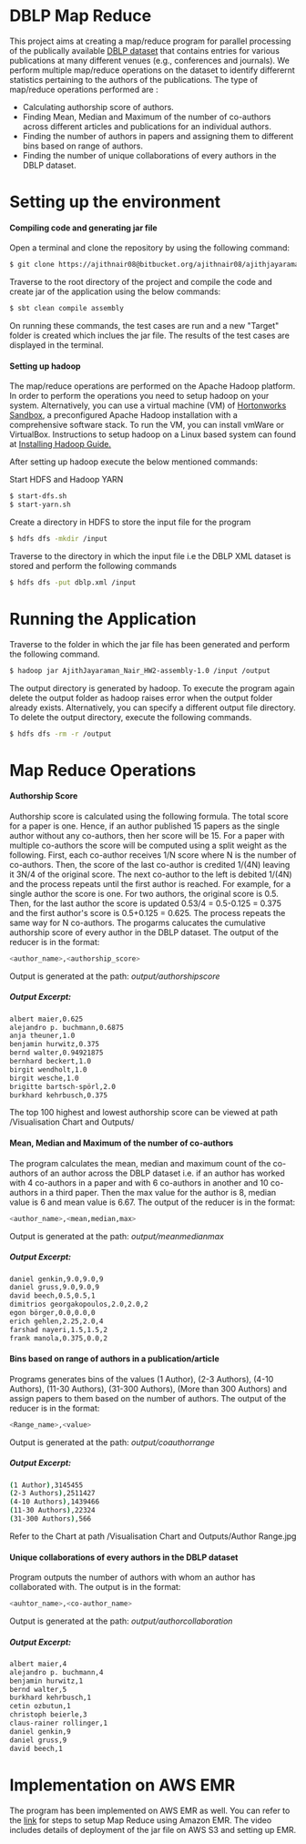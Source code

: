 # DBLP Map Reduce

This project aims at creating a map/reduce program for parallel processing of the publically available [DBLP dataset](https://dblp.uni-trier.de/xml/) that contains entries for various publications at many different venues (e.g., conferences and journals). We perform multiple map/reduce operations on the dataset to identify differernt statistics pertaining to the authors of the publications.
The type of map/reduce operations performed are :
  - Calculating authorship score of authors.
  - Finding Mean, Median and Maximum of the number of co-authors across different articles and publications for an individual authors.
  - Finding the number of authors in papers and assigning them to different bins based on range of authors.
  - Finding the number of unique collaborations of every authors in the DBLP dataset.

# Setting up the environment
#### Compiling code and generating jar file
Open a terminal and clone the repository by using the following command:
```sh
$ git clone https://ajithnair08@bitbucket.org/ajithnair08/ajithjayaraman_nair_hw2.git
```
Traverse to the root directory of the project and compile the code and create jar of the application using the below commands:
```sh
$ sbt clean compile assembly
```
On running these commands, the test cases are run and a new "Target" folder is created which inclues the jar file. The results of the test cases are displayed in the terminal.
#### Setting up hadoop
The map/reduce operations are performed on the Apache Hadoop platform. In order to perform the operations you need to setup hadoop on your system. Alternatively, you can use a virtual machine (VM) of [Hortonworks Sandbox](https://www.cloudera.com/downloads/hortonworks-sandbox.html), a preconfigured Apache Hadoop installation with a comprehensive software stack. To run the VM, you can install vmWare or VirtualBox. Instructions to setup hadoop on a Linux based system can found at [Installing Hadoop Guide.](https://www.ashessin.com/BD_STTP_2016/)

After setting up hadoop execute the below mentioned commands:

 Start HDFS and Hadoop YARN
```sh
$ start-dfs.sh
$ start-yarn.sh
```
Create a directory in HDFS to store the input file for the program
```sh
$ hdfs dfs -mkdir /input
```

Traverse to the directory in which the input file i.e the DBLP XML dataset is stored and perform the following commands
```sh
$ hdfs dfs -put dblp.xml /input
```

# Running the Application
Traverse to the folder in which the jar file has been generated and perform the following command.
```sh
$ hadoop jar AjithJayaraman_Nair_HW2-assembly-1.0 /input /output
```
The output directory is generated by hadoop. To execute the program again delete the output folder as hadoop raises error when the output folder already exists. Alternatively, you can specify a different output file directory. To delete the output directory, execute the following commands.
```sh
$ hdfs dfs -rm -r /output
```
# Map Reduce Operations
#### Authorship Score
Authorship score is calculated using the following formula. The total score for a paper is one. Hence, if an author published 15 papers as the single author without any co-authors, then her score will be 15. For a paper with multiple co-authors the score will be computed using a split weight as the following. First, each co-author receives 1/N score where N is the number of co-authors. Then, the score of the last co-author is credited 1/(4N) leaving it 3N/4 of the original score. The next co-author to the left is debited 1/(4N) and the process repeats until the first author is reached. For example, for a single author the score is one. For two authors, the original score is 0.5. Then, for the last author the score is updated 0.53/4 = 0.5-0.125 = 0.375 and the first author's score is 0.5+0.125 = 0.625. The process repeats the same way for N co-authors.
The progarms calucates the cumulative authorship score of every author in the DBLP dataset. The output of the reducer is in the format:
```sh
<author_name>,<authorship_score>
```
Output is generated at the path: _output/authorshipscore_
##### Output Excerpt:
```sh
albert maier,0.625
alejandro p. buchmann,0.6875
anja theuner,1.0
benjamin hurwitz,0.375
bernd walter,0.94921875
bernhard beckert,1.0
birgit wendholt,1.0
birgit wesche,1.0
brigitte bartsch-spörl,2.0
burkhard kehrbusch,0.375
```

The top 100 highest and lowest authorship score can be viewed at path /Visualisation Chart and Outputs/
#### Mean, Median and Maximum of the number of co-authors
The program calculates the mean, median and maximum count of the co-authors of an author across the DBLP dataset i.e. if an author has worked with 4 co-authors in a paper and with 6 co-authors in another and 10 co-authors in a third paper. Then the max value for the author is 8, median value is 6 and mean value is 6.67. The output of the reducer is in the format:
```sh
<author_name>,<mean,median,max>
```
Output is generated at the path: _output/meanmedianmax_
##### Output  Excerpt:
```sh
daniel genkin,9.0,9.0,9
daniel gruss,9.0,9.0,9
david beech,0.5,0.5,1
dimitrios georgakopoulos,2.0,2.0,2
egon börger,0.0,0.0,0
erich gehlen,2.25,2.0,4
farshad nayeri,1.5,1.5,2
frank manola,0.375,0.0,2
```
#### Bins based on range of authors in a publication/article
Programs generates bins of the values (1 Author), (2-3 Authors), (4-10 Authors), (11-30 Authors), (31-300 Authors), (More than 300 Authors) and assign papers to them based on the number of authors. The output of the reducer is in the format:
```sh
<Range_name>,<value>
```
Output is generated at the path: _output/coauthorrange_
##### Output Excerpt:
```sh
(1 Author),3145455
(2-3 Authors),2511427
(4-10 Authors),1439466
(11-30 Authors),22324
(31-300 Authors),566
```
Refer to the Chart at path /Visualisation Chart and Outputs/Author Range.jpg
#### Unique collaborations of every authors in the DBLP dataset
Program outputs the number of authors with whom an author has collaborated with.
The output is in the format:
```sh
<auhtor_name>,<co-author_name>
```
Output is generated at the path: _output/authorcollaboration_
##### Output Excerpt:
```sh
albert maier,4
alejandro p. buchmann,4
benjamin hurwitz,1
bernd walter,5
burkhard kehrbusch,1
cetin ozbutun,1
christoph beierle,3
claus-rainer rollinger,1
daniel genkin,9
daniel gruss,9
david beech,1
```
# Implementation on AWS EMR
The program has been implemented on AWS EMR as well. You can refer to the [link](https://www.youtube.com/watch?v=tdtSRPymgCI&feature=youtu.be) for steps to setup Map Reduce using Amazon EMR.
The video includes details of deployment of the jar file on AWS S3 and setting up EMR.  